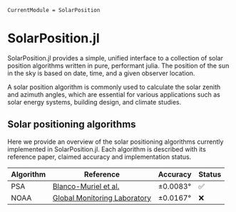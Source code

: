 ```@meta
CurrentModule = SolarPosition
```

# SolarPosition.jl

SolarPosition.jl provides a simple, unified interface to a collection of solar position
algorithms written in pure, performant julia. The position of the sun in the sky is
based on date, time, and a given observer location.

A solar position algorithm is commonly used to calculate the solar zenith and
azimuth angles, which are essential for various applications such as solar energy systems,
building design, and climate studies.

## Solar positioning algorithms

Here we provide an overview of the solar positioning algorithms currently implemented
in SolarPosition.jl. Each algorithm is described with its reference paper, claimed
accuracy and implementation status.

| Algorithm | Reference                                                                          | Accuracy | Status |
| --------- | ---------------------------------------------------------------------------------- | -------- | ------ |
| PSA       | [Blanco-Muriel et al.](https://doi.org/10.1016/S0038-092X(00)00156-0)             | ±0.0083° | ✅     |
| NOAA      | [Global Monitoring Laboratory](https://gml.noaa.gov/grad/solcalc/calcdetails.html) | ±0.0167° | ❌     |
